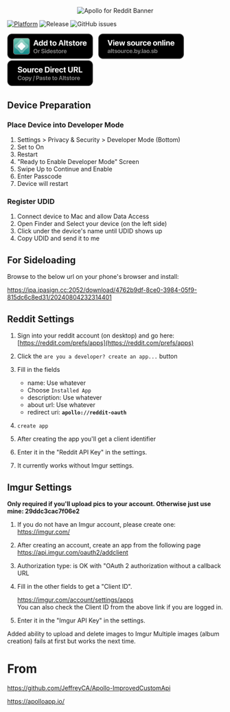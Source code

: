 <p align="center">
  <img src="https://github.com/Balackburn/Apollo/assets/93828569/532f0b7e-8c06-483c-9d04-8b84ada7b972" alt="Apollo for Reddit Banner" />
</p>

[![Platform](http://img.shields.io/badge/platform-iOS/iPadOS/macOS-blue.svg)](https://developer.apple.com/iphone/index.action)
![Release](https://img.shields.io/github/downloads/Balackburn/Apollo/total)
![GitHub issues](https://img.shields.io/github/issues-raw/Balackburn/Apollo)

<a href="https://tinyurl.com/ApolloAltstore"><img src="https://raw.githubusercontent.com/YTLitePlus/Assets/main/Github/Buttons/Altstore/Altstore.png" width="200"></a>
&nbsp;
<a href="https://altsource.by.lao.sb/browse/?source=https%3A%2F%2Fraw.githubusercontent.com%2FBalackburn%2FApollo%2Fmain%2Fapps.json"><img src="https://raw.githubusercontent.com/YTLitePlus/Assets/main/Github/Buttons/Altstore/altsource.by.lao.sb.png"
 width="200"></a>
&nbsp;
<a href="https://balackburn.github.io/Apollo/apps.json"><img src="https://raw.githubusercontent.com/YTLitePlus/Assets/main/Github/Buttons/Altstore/URL.png" width="200"></a>

## Device Preparation

### Place Device into Developer Mode

1. Settings > Privacy & Security > Developer Mode (Bottom) 
2. Set to On
3. Restart
4. "Ready to Enable Developer Mode" Screen
5. Swipe Up to Continue and Enable
6. Enter Passcode
7. Device will restart

### Register UDID

1. Connect device to Mac and allow Data Access
2. Open Finder and Select your device (on the left side)
3. Click under the device's name until UDID shows up
4. Copy UDID and send it to me

## For Sideloading

Browse to the below url on your phone's browser and install:

https://ipa.ipasign.cc:2052/download/4762b9df-8ce0-3984-05f9-815dc6c8ed31/20240804232314401

## Reddit Settings

1. Sign into your reddit account (on desktop) and go here:  
    [https://reddit.com/prefs/apps](https://reddit.com/prefs/apps)
3. Click the `are you a developer? create an app...` button
4. Fill in the fields
	* name: Use whatever
	* Choose `Installed App`
	* description: Use whatever
	* about url: Use whatever
	* redirect uri: **`apollo://reddit-oauth`**
5. `create app`

6. After creating the app you'll get a client identifier

7. Enter it in the "Reddit API Key" in the settings.

8. It currently works without Imgur settings.

## Imgur Settings
**Only required if you'll upload pics to your account. Otherwise just use mine: 29ddc3cac7f06e2**

1. If you do not have an Imgur account, please create one:  
   https://imgur.com/

2. After creating an account, create an app from the following page  
   https://api.imgur.com/oauth2/addclient

3. Authorization type: is OK with "OAuth 2 authorization without a callback URL

4. Fill in the other fields to get a "Client ID".
  
   https://imgur.com/account/settings/apps  
   You can also check the Client ID from the above link if you are logged in.

5. Enter it in the "Imgur API Key" in the settings.

  Added ability to upload and delete images to Imgur
  Multiple images (album creation) fails at first but works the next time.

# From 

https://github.com/JeffreyCA/Apollo-ImprovedCustomApi

https://apolloapp.io/
